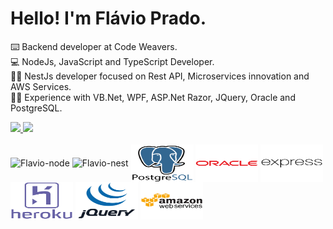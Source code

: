 # Hello! I'm Flávio Prado.

   ⌨️ Backend developer at Code Weavers.<br>
   💻 NodeJs, JavaScript and TypeScript Developer.<br>
   👨‍💼 NestJs developer focused on Rest API, Microservices innovation and AWS Services.<br>
   👨‍💻 Experience with VB.Net, WPF, ASP.Net Razor, JQuery, Oracle and PostgreSQL.<br>
    
<div>
  <a href="https://github.com/flaviohsprado">
   <img height="180em" src="https://github-readme-stats.vercel.app/api?username=flaviohsprado&show_icons=true&theme=dracula&include_all_commits=true&count_private=true"/>
   <img height="180em" src="https://github-readme-stats.vercel.app/api/top-langs/?username=flaviohsprado&layout=compact&langs_count=7&theme=dracula"/>
  </a>
</div>
<div style="display: inline_block"><br>
  <img align="center" alt="Flavio-node" height="60" width="100" src="https://cdn.jsdelivr.net/gh/devicons/devicon/icons/nodejs/nodejs-original.svg">
  <img align="center" alt="Flavio-nest" height="60" width="100" src="https://cdn.jsdelivr.net/gh/devicons/devicon/icons/nestjs/nestjs-plain.svg">
  <img align="center" alt="Flavio-postgresql" height="60" width="100" src="https://github.com/devicons/devicon/blob/v2.14.0/icons/postgresql/postgresql-original-wordmark.svg">
  <img align="center" alt="Flavio-oracle" height="60" width="100" src="https://github.com/devicons/devicon/blob/v2.14.0/icons/oracle/oracle-original.svg">
  <img align="center" alt="Flavio-express" height="60" width="100" src="https://github.com/devicons/devicon/blob/v2.14.0/icons/express/express-original-wordmark.svg">
  <img align="center" alt="Flavio-heroku" height="60" width="100" src="https://github.com/devicons/devicon/blob/v2.14.0/icons/heroku/heroku-original-wordmark.svg">
  <img align="center" alt="Flavio-jquery" height="60" width="100" src="https://github.com/devicons/devicon/blob/v2.14.0/icons/jquery/jquery-original-wordmark.svg">
  <img align="center" alt="Flavio-awsServices" height="60" width="100" src="https://github.com/devicons/devicon/blob/v2.14.0/icons/amazonwebservices/amazonwebservices-original-wordmark.svg">
</div>

